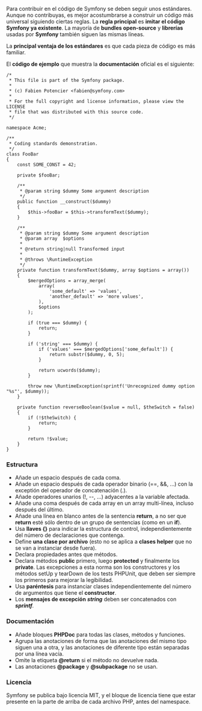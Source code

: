 Para contribuir en el código de Symfony se deben seguir unos estándares. Aunque no contribuyas, es mejor acostumbrarse a construir un código más universal siguiendo ciertas reglas. La **regla principal** es **imitar el código Symfony ya existente**. La mayoría de **bundles open-source** y **librerías** usadas por **Symfony** también siguen las mismas líneas.

La **principal ventaja de los estándares** es que cada pieza de código es más familiar.

El **código de ejemplo** que muestra la **documentación** oficial es el siguiente:

```
/*
 * This file is part of the Symfony package.
 *
 * (c) Fabien Potencier <fabien@symfony.com>
 *
 * For the full copyright and license information, please view the LICENSE
 * file that was distributed with this source code.
 */

namespace Acme;

/**
 * Coding standards demonstration.
 */
class FooBar
{
    const SOME_CONST = 42;

    private $fooBar;

    /**
     * @param string $dummy Some argument description
     */
    public function __construct($dummy)
    {
        $this->fooBar = $this->transformText($dummy);
    }

    /**
     * @param string $dummy Some argument description
     * @param array  $options
     *
     * @return string|null Transformed input
     *
     * @throws \RuntimeException
     */
    private function transformText($dummy, array $options = array())
    {
        $mergedOptions = array_merge(
            array(
                'some_default' => 'values',
                'another_default' => 'more values',
            ),
            $options
        );

        if (true === $dummy) {
            return;
        }

        if ('string' === $dummy) {
            if ('values' === $mergedOptions['some_default']) {
                return substr($dummy, 0, 5);
            }

            return ucwords($dummy);
        }

        throw new \RuntimeException(sprintf('Unrecognized dummy option "%s"', $dummy));
    }

    private function reverseBoolean($value = null, $theSwitch = false)
    {
        if (!$theSwitch) {
            return;
        }

        return !$value;
    }
}
```

### Estructura

*   Añade un espacio después de cada coma.
*   Añade un espacio después de cada operador binario (==, &&, ...) con la exceptión del operador de concatenación (.).
*   Añade operadores unarios (!, --, ...) adyacentes a la variable afectada.
*   Añade una coma después de cada array en un array multi-línea, incluso después del último.
*   Añade una línea en blanco antes de la sentencia **return**, a no ser que **return** esté sólo dentro de un grupo de sentencias (como en un **if**).
*   Usa **llaves {}** para indicar la estructura de control, independientemente del número de declaraciones que contenga.
*   Define **una clase por archivo** (esto no se aplica a **clases helper** que no se van a instanciar desde fuera).
*   Declara propiedades antes que métodos.
*   Declara métodos **public** primero, luego **protected** y finalmente los **private**. Las excepciones a esta norma son los constructores y los métodos setUp y tearDown de los tests PHPUnit, que deben ser siempre los primeros para mejorar la legibilidad.
*   Usa **paréntesis** para instanciar clases independientemente del número de argumentos que tiene el **constructor**.
*   Los **mensajes de excepción** _**string**_ deben ser concatenados con _**sprintf**._

### Documentación

*   Añade bloques **PHPDoc** para todas las clases, métodos y funciones.
*   Agrupa las anotaciones de forma que las anotaciones del mismo tipo siguen una a otra, y las anotaciones de diferente tipo están separadas por una línea vacía.
*   Omite la etiqueta **@return** si el método no devuelve nada.
*   Las anotaciones **@package** y **@subpackage** no se usan.

### Licencia

Symfony se publica bajo licencia MIT, y el bloque de licencia tiene que estar presente en la parte de arriba de cada archivo PHP, antes del namespace.